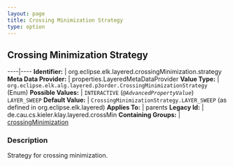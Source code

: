 ```yaml
---
layout: page
title: Crossing Minimization Strategy
type: option
---
```

## Crossing Minimization Strategy

----|----
**Identifier:** | org.eclipse.elk.layered.crossingMinimization.strategy
**Meta Data Provider:** | properties.LayeredMetaDataProvider
**Value Type:** | `org.eclipse.elk.alg.layered.p3order.CrossingMinimizationStrategy` (Enum)
**Possible Values:** | `INTERACTIVE` (*`@AdvancedPropertyValue`*)<br>`LAYER_SWEEP`
**Default Value:** | `CrossingMinimizationStrategy.LAYER_SWEEP` (as defined in org.eclipse.elk.layered)
**Applies To:** | parents
**Legacy Id:** | de.cau.cs.kieler.klay.layered.crossMin
**Containing Groups:** | [crossingMinimization](org-eclipse-elk-layered-crossingMinimization)

### Description

Strategy for crossing minimization.
